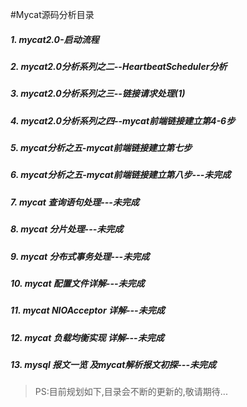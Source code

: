 #Mycat源码分析目录

##### 1. mycat2.0-启动流程
##### 2. mycat2.0分析系列之二--HeartbeatScheduler分析
##### 3. mycat2.0分析系列之三--链接请求处理(1)
##### 4. mycat2.0分析系列之四--mycat前端链接建立第4-6步
##### 5. mycat分析之五-mycat前端链接建立第七步
##### 6. mycat分析之五-mycat前端链接建立第八步---未完成
##### 7. mycat 查询语句处理---未完成
##### 8. mycat 分片处理---未完成
##### 9. mycat 分布式事务处理---未完成
##### 10. mycat 配置文件详解---未完成
##### 11. mycat NIOAcceptor 详解---未完成
##### 12. mycat 负载均衡实现 详解---未完成
##### 13. mysql 报文一览 及mycat解析报文初探---未完成

> PS:目前规划如下,目录会不断的更新的,敬请期待...

